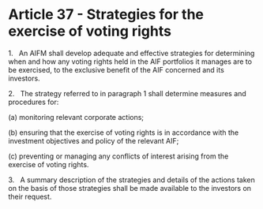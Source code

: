# Article 37 - Strategies for the exercise of voting rights


1.   An AIFM shall develop adequate and effective strategies for determining when and how any voting rights held in the AIF portfolios it manages are to be exercised, to the exclusive benefit of the AIF concerned and its investors.

2.   The strategy referred to in paragraph 1 shall determine measures and procedures for:

(a) monitoring relevant corporate actions;

(b) ensuring that the exercise of voting rights is in accordance with the investment objectives and policy of the relevant AIF;

(c) preventing or managing any conflicts of interest arising from the exercise of voting rights.

3.   A summary description of the strategies and details of the actions taken on the basis of those strategies shall be made available to the investors on their request.
